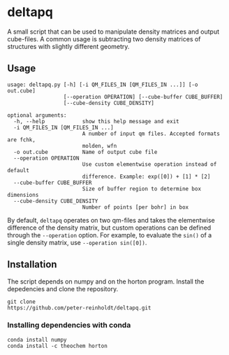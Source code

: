 # deltapq
A small script that can be used to manipulate density matrices and output cube-files.
A common usage is subtracting two density matrices of structures with slightly different geometry.

## Usage
```
usage: deltapq.py [-h] [-i QM_FILES_IN [QM_FILES_IN ...]] [-o out.cube]
                  [--operation OPERATION] [--cube-buffer CUBE_BUFFER]
                  [--cube-density CUBE_DENSITY]

optional arguments:
  -h, --help            show this help message and exit
  -i QM_FILES_IN [QM_FILES_IN ...]
                        A number of input qm files. Accepted formats are fchk,
                        molden, wfn
  -o out.cube           Name of output cube file
  --operation OPERATION
                        Use custom elementwise operation instead of default
                        difference. Example: exp([0]) + [1] * [2]
  --cube-buffer CUBE_BUFFER
                        Size of buffer region to determine box dimensions
  --cube-density CUBE_DENSITY
                        Number of points [per bohr] in box
```
By default, `deltapq` operates on two qm-files and takes the elementwise difference of the density matrix, but custom operations can be defined through the `--operation` option. For example, to evaluate the `sin()` of a single density matrix, use `--operation sin([0])`.

## Installation
The script depends on numpy and on the horton program. 
Install the depedencies and clone the repository.
```
git clone 
https://github.com/peter-reinholdt/deltapq.git
```

### Installing dependencies with conda
```
conda install numpy
conda install -c theochem horton
```

